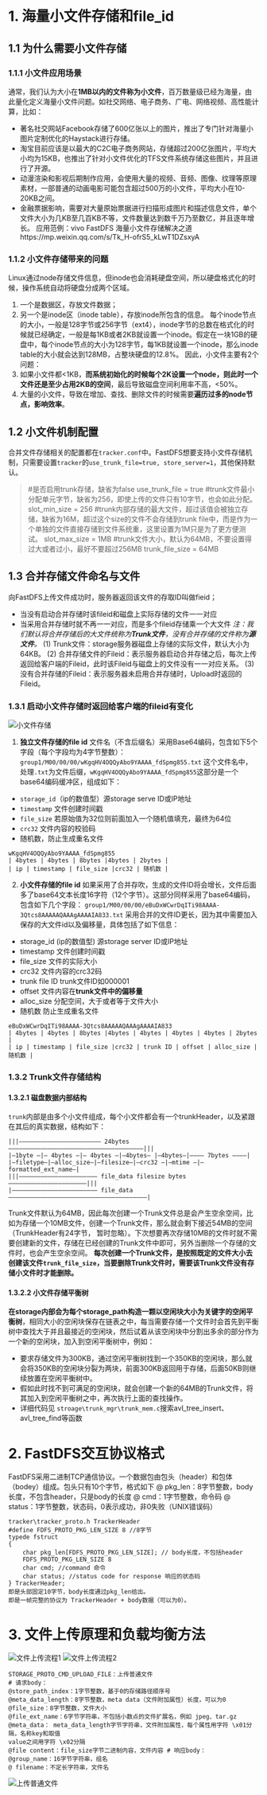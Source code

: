 # 1. 海量小文件存储和file_id
## 1.1 为什么需要小文件存储
### 1.1.1 小文件应用场景
通常，我们认为大小在**1MB以内的文件称为小文件**，百万数量级已经为海量，由此量化定义海量小文件问题。如社交网络、电子商务、广电、网络视频、高性能计算，比如：
+ 著名社交网站Facebook存储了600亿张以上的图片，推出了专门针对海量小图片定制优化的Haystack进行存储。
+ 淘宝目前应该是以最大的C2C电子商务网站，存储超过200亿张图片，平均大小均为15KB，也推出了针对小文件优化的TFS文件系统存储这些图片，并且进行了开源。
+ 动漫渲染和影视后期制作应用，会使用大量的视频、音频、图像、纹理等原理素材，一部普通的动画电影可能包含超过500万的小文件，平均大小在10-20KB之间。
+ 金融票据影响，需要对大量原始票据进行扫描形成图片和描述信息文件，单个文件大小为几KB至几百KB不等，文件数量达到数千万乃至数亿，并且逐年增长。
应用范例：vivo FastDFS 海量小文件存储解决之道https://mp.weixin.qq.com/s/Tk_H-ofrS5_kLwT1DZsxyA

### 1.1.2 小文件存储带来的问题
Linux通过node存储文件信息，但inode也会消耗硬盘空间，所以硬盘格式化的时候，操作系统自动将硬盘分成两个区域。
1. 一个是数据区，存放文件数据；
2. 另一个是inode区（inode table），存放inode所包含的信息。
每个inode节点的大小，一般是128字节或256字节（ext4），inode字节的总数在格式化的时候就已经确定，一般是每1KB或者2KB就设置一个inode。假定在一块1GB的硬盘中，每个inode节点的大小为128字节，每1KB就设置一个inode，那么inode table的大小就会达到128MB，占整块硬盘的12.8%。
因此，小文件主要有2个问题：
1. 如果小文件都<1KB，**而系统初始化的时候每个2K设置一个node，则此时一个文件还是至少占用2KB的空间**，最后导致磁盘空间利用率不高，<50%。
2. 大量的小文件，导致在增加、查找、删除文件的时候需要**遍历过多的node节点，影响效率**。

## 1.2 小文件机制配置
合并文件存储相关的配置都在`tracker.conf`中。FastDFS想要支持小文件存储机制，只需要设置`tracker`的`use_trunk_file=true, store_server=1`，其他保持默认。
> #是否启用trunk存储，缺省为false
use_trunk_file = true
#trunk文件最小分配单元字节，缺省为256，即使上传的文件只有10字节，也会如此分配。
slot_min_size = 256
#trunk内部存储的最大文件，超过该值会被独立存储，缺省为16M，超过这个size的文件不会存储到trunk file中，而是作为一个单独的文件直接存储到文件系统重，这里设置为1M只是为了更方便测试。
slot_max_size = 1MB
#trunk文件大小，默认为64MB，不要设置得过大或者过小，最好不要超过256MB
trunk_file_size = 64MB

## 1.3 合并存储文件命名与文件
向FastDFS上传文件成功时，服务器返回该文件的存取ID叫做fieid；
+ 当没有启动合并存储时该fileid和磁盘上实际存储的文件一一对应
+ 当采用合并存储时就不再一一对应，而是多个fileid存储乘一个大文件
*注：我们默认将合并存储后的大文件统称为**Trunk文件**，没有合并存储的文件称为**源文件**。*
(1) Trunk文件：storage服务器磁盘上存储的实际文件，默认大小为64KB。
(2) 合并存储文件的Fileid：表示服务器启动合并存储之后，每次上传返回给客户端的Fileid，此时该Fileid与磁盘上的文件没有一一对应关系。
(3) 没有合并存储的Fileid：表示服务器未启用合并存储时，Upload时返回的Fileid。

### 1.3.1 启动小文件存储时返回给客户端的fileid有变化
![小文件存储](/practice/PicHost/PicHost/docs/images/FastDFS_0.png)
1. **独立文件存储的file id**
文件名（不含后缀名）采用Base64编码，包含如下5个字段（每个字段均为4字节整数）：
`group1/M00/00/00/wKgqHV4OQQyAbo9YAAAA_fdSpmg855.txt`
这个文件名中，处理`.txt`为文件后缀，`wKgqHV4OQQyAbo9YAAAA_fdSpmg855`这部分是一个base64编码缓冲区，组成如下：
+ `storage_id`（ip的数值型）源storage serve ID或IP地址
+ `timestamp` 文件创建时间戳
+ `file_size` 若原始值为32位则前面加入一个随机值填充，最终为64位
+ `crc32` 文件内容的校验码
+ 随机数，防止生成重名文件
```
wKgqHV4OQQyAbo9YAAAA_fdSpmg855
| 4bytes | 4bytes | 8bytes |4bytes | 2bytes |
| ip | timestamp | file_size |crc32 | 随机数 |
```
2. **小文件存储的file id**
如果采用了合并存吹，生成的文件ID将会增长，文件后面多了base64文本长度16字符（12个字节）。这部分同样采用了base64编码，包含如下几个字段：
`group1/M00/00/00/eBuDxWCwrDqITi98AAAA-3Qtcs8AAAAAQAAAgAAAAIA833.txt`
采用合并的文件ID更长，因为其中需要加入保存的大文件id以及偏移量，具体包括了如下信息：
+ storage_id (ip的数值型) 源storage server ID或IP地址
+ timestamp 文件创建时间戳
+ file_size 文件的实际大小
+ crc32 文件内容的crc32码
+ trunk file ID trunk文件ID如000001
+ offset 文件内容在**trunk文件中的偏移量**
+ alloc_size 分配空间，大于或者等于文件大小
+ 随机数 防止生成重名文件
```
eBuDxWCwrDqITi98AAAA-3Qtcs8AAAAAQAAAgAAAAIA833
| 4bytes | 4bytes | 8bytes |4bytes | 4bytes | 4bytes | 4bytes | 2bytes |
| ip | timestamp | file_size |crc32 | trunk ID | offset | alloc_size | 随机数 |
```
### 1.3.2 Trunk文件存储结构
#### 1.3.2.1 磁盘数据内部结构
`trunk`内部是由多个小文件组成，每个小文件都会有一个trunkHeader，以及紧跟在其后的真实数据，结构如下：
```
|||——————————————————————— 24bytes ——————————————————————————————————————|||
|—1byte —|— 4bytes —|— 4bytes —|—4bytes— |—4bytes—|———— 7bytes ————|
|—filetype—|—alloc_size—|—filesize—|—crc32 —|—mtime —|—formatted_ext_name—|
|||—————————————————————— file_data filesize bytes ——————————————————————|||
|———————————————————————— file_data ———————————————————————————————————————|
```
Trunk文件默认为64MB，因此每次创建一个Trunk文件总是会产生空余空间，比如为存储一个10MB文件，创建一个Trunk文件，那么就会剩下接近54MB的空间（TrunkHeader有24字节， 暂时忽略）。下次想要再次存储10MB的文件时就不需要创建新的文件，存储在已经创建的Trunk文件中即可，另外当删除一个存储的文件时，也会产生空余空间。
**每次创建一个Trunk文件，是按照既定的文件大小去创建该文件`trunk_file_size`，当要删除Trunk文件时，需要该Trunk文件没有存储小文件时才能删除。**

#### 1.3.2.2 小文件存储平衡树
**在storage内部会为每个storage_path构造一颗以空闲块大小为关键字的空闲平衡树**，相同大小的空闲块保存在链表之中，每当需要存储一个文件时会首先到平衡树中查找大于并且最接近的空闲块，然后试着从该空闲块中分割出多余的部分作为一个新的空闲块，加入到空闲平衡树中，例如：
+ 要求存储文件为300KB，通过空闲平衡树找到一个350KB的空闲块，那么就会将350KB的空闲块分裂为两块，前面300KB返回用于存储，后面50KB则继续放置在空闲平衡树中。
+ 假如此时找不到可满足的空闲块，就会创建一个新的64MB的Trunk文件，将其加入到空闲平衡树之中，再次执行上面的查找操作。
+ 详细代码见 `stroage\trunk_mgr\trunk_mem.c`搜索avl_tree_insert、avl_tree_find等函数


# 2. FastDFS交互协议格式
FastDFS采用二进制TCP通信协议。一个数据包由包头（header）和包体（bodey）组成。包头只有10个字节，格式如下
@ pkg_len：8字节整数，body长度，不包含header，只是body的长度
@ cmd：1字节整数，命令码
@ status：1字节整数，状态码，0表示成功，非0失败（UNIX错误码）
```
tracker\tracker_proto.h TrackerHeader
#define FDFS_PROTO_PKG_LEN_SIZE 8 //8字节
typede fstruct
{
    char pkg_len[FDFS_PROTO_PKG_LEN_SIZE]; // body长度，不包括header
    FDFS_PROTO_PKG_LEN_SIZE 8
    char cmd; //command 命令
    char status; //status code for response 响应的状态码
} TrackerHeader;
即是头部固定10字节，body长度通过pkg_len给出。
即是一帧完整的协议为 TrackerHeader + body数据（可以为0）。
```

# 3. 文件上传原理和负载均衡方法
![文件上传流程1](/practice/PicHost/PicHost/docs/images/FastDFS_1.png)
![文件上传流程2](/practice/PicHost/PicHost/docs/images/FastDFS_2.png)
```
STORAGE_PROTO_CMD_UPLOAD_FILE：上传普通文件
# 请求body：
@store_path_index：1字节整数，基于0的存储路径顺序号
@meta_data_length：8字节整数，meta data（文件附加属性）长度，可以为0
@file_size：8字节整数，文件大小
@file_ext_name：6字节字符串，不包括小数点的文件扩展名，例如 jpeg、tar.gz
@meta_data： meta_data_length字节字符串，文件附加属性，每个属性用字符 \x01分隔，名称key和取值
value之间用字符 \x02分隔
@file content：file_size字节二进制内容，文件内容 # 响应body：
@group_name：16字节字符串，组名
@ filename：不定长字符串，文件名
```
![上传普通文件](/practice/PicHost/PicHost/docs/images/FastDFS_3.png)